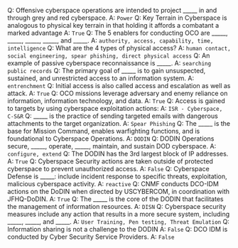 Q: Offensive cyberspace operations are intended to project _____ in and through grey and red cyberspace.
A: `Power`
Q: Key Terrain in Cyberspace is analogous to physical key terrain in that holding it affords a combatant a marked advantage
A: `True`
Q: The 5 enablers for conducting OCO are _____, _____, _____, _____, and _____.
A: `authority, access, capability, time, intelligence`
Q: What are the 4 types of physical access?
A: `human contact, social engineering, spear phishing, direct physical access`
Q: An example of passive cyberspace reconnaissance is _____.
A: `searching public records`
Q: The primary goal of _____ is to gain unsuspected, sustained, and unrestricted access to an information system.
A: `entrenchment`
Q: Initial access is also called access and escalation as well as attack.
A: `True`
Q: OCO missions leverage adversary and enemy reliance on information, information technology, and data.
A: `True`
Q: Access is gained to targets by using cyberspace exploitation actions:
A: `ISR - Cyberspace, C-S&R`
Q: _____ is the practice of sending targeted emails with dangerous attachments to the target organization.
A: `Spear Phishing`
Q: The _____ is the base for Mission Command, enables warfighting functions, and is foundational to Cyberspace Operations.
A: `DODIN`
Q: DODIN Operations secure, _____, operate, _____, maintain, and sustain DOD cyberspace.
A: `configure, extend`
Q: The DODIN has the 3rd largest block of IP addresses.
A: `True`
Q: Cyberspace Security actions are taken outside of protected cyberspace to prevent unauthorized access.
A: `False`
Q: Cyberspace Defense is _____: include incident response to specific threats, exploitation, malicious cyberspace activity.
A: `reactive`
Q: CNMF conducts DCO-IDM actions on the DoDIN when directed by USCYBERCOM, in coordination with JFHQ-DoDIN.
A: `True`
Q: The _____ is the core of the DODIN that facilitates the management of information resources.
A: `DISN`
Q: Cyberspace security measures include any action that results in a more secure system, including _____, _____, and _____.
A: `User Training, Pen testing, Threat Emulation`
Q: Information sharing is not a challenge to the DODIN
A: `False`
Q: DCO IDM is conducted by Cyber Security Service Providers.
A: `False`
